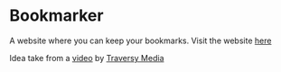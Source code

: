 # Bookmarker

A website where you can keep your bookmarks. Visit the website [here](https://ritamchakraborty.github.io/Bookmarker/index.html)

Idea take from a [video](https://www.youtube.com/watch?v=DIVfDZZeGxM) by [Traversy Media](https://www.youtube.com/user/TechGuyWeb)
